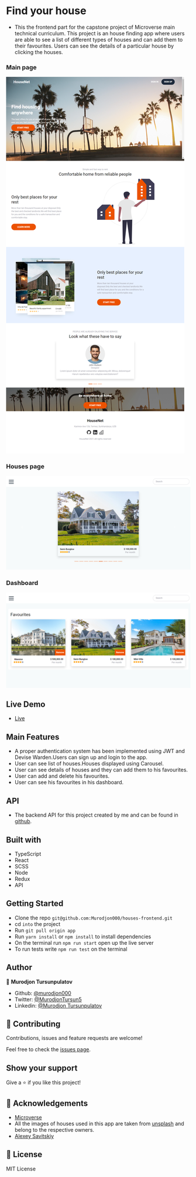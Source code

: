 # Find your house

- This the frontend part for the capstone project of Microverse main technical curriculum.
  This project is an house finding app where users are able to see a list of different types of houses and can add them to their favourites. Users can see the details of a particular house by clicking the houses.

### Main page

![Photo](./main.png)

### Houses page

![Photo](./house.png)

### Dashboard

![Photo](./favourite.png)

## Live Demo

- [Live](https://find-your-house-react.netlify.app/)

## Main Features

- A proper authentication system has been implemented using JWT and Devise Warden.Users can sign up and login to the app.
- User can see list of houses.Houses displayed using Carousel.
- User can see details of houses and they can add them to his favourites.
- User can add and delete his favourites.
- User can see his favourites in his dashboard.

## API

- The backend API for this project created by me and can be found in [github](https://github.com/Murodjon000/Houses-api).

## Built with

- TypeScript
- React
- SCSS
- Node
- Redux
- API

## Getting Started

- Clone the repo `git@github.com:Murodjon000/houses-frontend.git`
- cd `into` the project
- Run `git pull origin app`
- Run `yarn install` or `npm install` to install dependencies
- On the terminal run `npm run start` open up the live server
- To run tests write `npm run test` on the terminal

## Author

👤 **Murodjon Tursunpulatov**

- Github: [@murodjon000](https://github.com/murodjon000)
- Twitter: [@MurodjonTursun5](https://twitter.com/MurodjonTursun5)
- Linkedin: [@Murodjon Tursunpulatov](https://www.linkedin.com/in/murodjon-tursunpulatov-5189481b3/)

## 🤝 Contributing

Contributions, issues and feature requests are welcome!

Feel free to check the [issues page](issues/).

## Show your support

Give a ⭐️ if you like this project!

## 👏 Acknowledgements

- [Microverse](issues/)
- All the images of houses used in this app are taken from [unsplash](https://unsplash.com/) and belong to the respective owners.
- [Alexey Savitskiy](https://www.behance.net/alexey_savitskiy)

## 📝 License

MIT License
